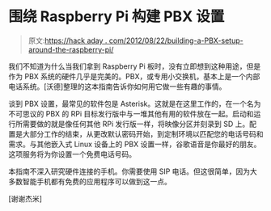 # 围绕 Raspberry Pi 构建 PBX 设置

> 原文:[https://hack aday . com/2012/08/22/building-a-PBX-setup-around-the-raspberry-pi/](https://hackaday.com/2012/08/22/building-a-pbx-setup-around-the-raspberry-pi/)

我们不知道为什么当我们拿到 Raspberry Pi 板时，没有立即想到这种用途，但是作为 PBX 系统的硬件几乎是完美的。PBX，或专用小交换机，基本上是一个内部电话系统。[沃德]整理的这本指南告诉你如何用它做一些有趣的事情。

谈到 PBX 设置，最常见的软件包是 Asterisk。这就是在这里工作的，在一个名为不可思议的 PBX 的 RPi 目标发行版中与一堆其他有用的软件放在一起。启动和运行所需要做的就是像任何其他 RPi 发行版一样，将映像分区并刻录到 SD 上。配置是大部分工作的结束，从更改默认密码开始，到定制环境以匹配您的电话号码和需求。与其他嵌入式 Linux 设备上的 PBX 设置一样，谷歌语音是你最好的朋友。这项服务将为你设置一个免费电话号码。

本指南不深入研究硬件连接的手机。你需要使用 SIP 电话。但这很简单，因为大多数智能手机都有免费的应用程序可以做到这一点。

[谢谢杰米]